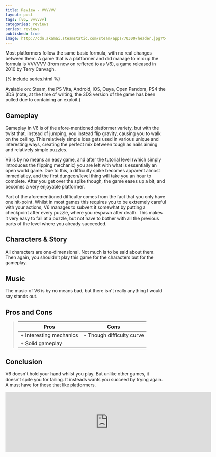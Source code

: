 ```yaml
---
title: Review - VVVVVV
layout: post
tags: [v6, vvvvvv]
categories: reviews
series: reviews
published: true
image: http://cdn.akamai.steamstatic.com/steam/apps/70300/header.jpg?t=1447353491
---
```


Most platformers follow the same basic formula, with no real changes between them. A game that is a platformer and did manage to mix up the formula is VVVVVV (from now on reffered to as V6), a game released in 2010 by Terry Canvagh.

{% include series.html %}

Avaiable on:
Steam, the PS Vita, Android, iOS, Ouya, Open Pandora, PS4 the 3DS (note, at the time of writing, the 3DS version of the game has been pulled due to containing an exploit.)

## Gameplay
Gameplay in V6 is of the afore-mentioned platformer variety, but with the twist that, instead of jumping, you instead flip gravity, causing you to walk on the ceiling. This relatively simple idea gets used in various unique and interesting ways, creating the perfect mix between tough as nails aiming and relatively simple puzzles.

V6 is by no means an easy game, and after the tutorial level (which simply introduces the flipping mechanic) you are left with what is essentially an open world game. Due to this, a difficulty spike becomes apparent almost immediatley, and the first dungeon/level thing will take you an hour to complete. After you get over the spike though, the game eases up a bit, and becomes a very enjoyable platformer.

Part of the aforementioned difficulty comes from the fact that you only have one hit-point. Whilst in most games this requires you to be extremely careful with your actions, V6 manages to subvert it somewhat by putting a checkpoint after every puzzle, where you respawn after death. This makes it very easy to fail at a puzzle, but not have to bother with all the previous parts of the level where you already succeeded.

## Characters & Story
All characters are one-dimensional. Not much is to be said about them. Then again, you shouldn't play this game for the characters but for the gameplay.

## Music
The music of V6 is by no means bad, but there isn't really anything I would say stands out.

## Pros and Cons
> | Pros                     |  Cons                     |
> | ------------------------ | ------------------------- |
> | + Interesting mechanics  | - Though difficulty curve |
> | + Solid gameplay         |                           |

## Conclusion
V6 doesn't hold your hand whilst you play. But unlike other games, it doesn't spite you for failing. It insteads wants you succeed by trying again. A must have for those that like platformers.

<iframe src="https://store.steampowered.com/widget/70300/" frameborder="0" width="646" height="190"></iframe>
